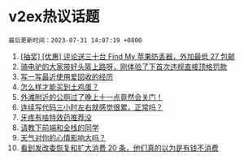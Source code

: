 # v2ex热议话题

`最后更新时间：2023-07-31 14:07:19 +0800`

1. [[抽奖] [优惠] 评论送三十台 Find My 苹果防丢器，外加最低 27 包邮](https://www.v2ex.com/t/961108)
1. [骑电驴的大家带好头盔上路呀，刚体验了下首次违规直接顶格罚款](https://www.v2ex.com/t/961093)
1. [写一写最近使用爱回收的经历](https://www.v2ex.com/t/960987)
1. [怎么样才能买到土鸡蛋？](https://www.v2ex.com/t/961089)
1. [外滩附近的公厕过了晚上十一点竟然会关门！](https://www.v2ex.com/t/961085)
1. [连续写代码三小时左右就感觉很累，正常吗？](https://www.v2ex.com/t/960969)
1. [牙疼有啥特效药推荐没](https://www.v2ex.com/t/961066)
1. [请教下前端和全栈的同学](https://www.v2ex.com/t/961053)
1. [天气对你的心情影响大吗？](https://www.v2ex.com/t/960956)
1. [看到发改委恢复和扩大消费 20 条，他们真的以为是有钱不消费](https://www.v2ex.com/t/961142)

